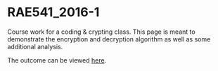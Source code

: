 # RAE541_2016-1
Course work for a coding &amp; crypting class. This page is meant to demonstrate the encryption and decryption algorithm as well as some additional analysis.

The outcome can be viewed [here](http://0x4c4a.github.io/RAE541_2016-1/).
